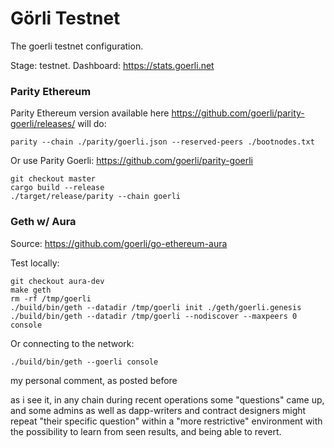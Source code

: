 # Görli Testnet
The goerli testnet configuration.

Stage: testnet. Dashboard: https://stats.goerli.net

### Parity Ethereum

Parity Ethereum version available here https://github.com/goerli/parity-goerli/releases/ will do:

```
parity --chain ./parity/goerli.json --reserved-peers ./bootnodes.txt
```

Or use Parity Goerli: https://github.com/goerli/parity-goerli

```
git checkout master
cargo build --release
./target/release/parity --chain goerli
```

### Geth w/ Aura

Source: https://github.com/goerli/go-ethereum-aura

Test locally:

```
git checkout aura-dev
make geth
rm -rf /tmp/goerli
./build/bin/geth --datadir /tmp/goerli init ./geth/goerli.genesis
./build/bin/geth --datadir /tmp/goerli --nodiscover --maxpeers 0 console
```

Or connecting to the network:

```
./build/bin/geth --goerli console
```
my personal comment, as posted before

as i see it, in any chain during recent operations some "questions" came up,
and some admins as well as dapp-writers and contract designers might repeat "their specific question" within a "more restrictive" environment with the possibility to learn from seen results, and being able to revert.

